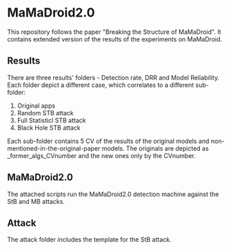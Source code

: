 # MaMaDroid2.0


This repository follows the paper "Breaking the Structure of MaMaDroid".
It contains extended version of the results of the experiments on MaMaDroid.

## Results
There are three results' folders - Detection rate, DRR and Model Reliability.
Each folder depict a different case, which correlates to a different sub-folder: 
1. Original apps
2. Random STB attack
3. Full Statisticl STB attack
4. Black Hole STB attack

Each sub-folder contains 5 CV of the results of the original models and non-mentioned-in-the-original-paper models. The originals are depicted as _former_algs_CVnumber and the new ones only by the CVnumber.

## MaMaDroid2.0
The attached scripts run the MaMaDroid2.0 detection machine against the StB and MB attacks.

## Attack
The attack folder includes the template for the StB attack.
